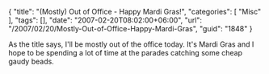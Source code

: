 {
	"title": "(Mostly) Out of Office - Happy Mardi Gras!",
	"categories": [
		"Misc"
	],
	"tags": [],
	"date": "2007-02-20T08:02:00+06:00",
	"url": "/2007/02/20/Mostly-Out-of-Office-Happy-Mardi-Gras",
	"guid": "1848"
}

As the title says, I'll be mostly out of the office today. It's Mardi Gras and I hope to be spending a lot of time at the parades catching some cheap gaudy beads.